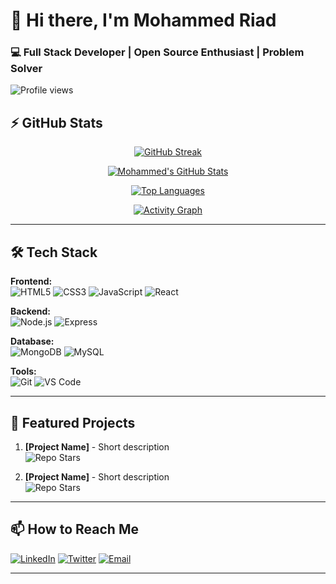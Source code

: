 # 👋 Hi there, I'm Mohammed Riad 

### 💻 Full Stack Developer | Open Source Enthusiast | Problem Solver
![Profile views](https://komarev.com/ghpvc/?username=Mohammedriad12&style=flat-square&color=green)
## ⚡ GitHub Stats

<div align="center">

[![GitHub Streak](https://streak-stats.demolab.com/?user=Mohammedriad12&theme=dark)](https://git.io/streak-stats)

[![Mohammed's GitHub Stats](https://github-readme-stats.vercel.app/api?username=Mohammedriad12&show_icons=true&theme=algolia&hide_border=true)](https://github.com/anuraghazra/github-readme-stats)

[![Top Languages](https://github-readme-stats.vercel.app/api/top-langs/?username=Mohammedriad12&layout=compact&theme=algolia&hide_border=true)](https://github.com/anuraghazra/github-readme-stats)

[![Activity Graph](https://github-readme-activity-graph.vercel.app/graph?username=Mohammedriad12&theme=xcode&hide_border=true&area=true)](https://github.com/ashutosh00710/github-readme-activity-graph)

</div>

---

## 🛠️ Tech Stack

**Frontend:**  
![HTML5](https://img.shields.io/badge/-HTML5-E34F26?style=flat&logo=html5&logoColor=white)
![CSS3](https://img.shields.io/badge/-CSS3-1572B6?style=flat&logo=css3)
![JavaScript](https://img.shields.io/badge/-JavaScript-F7DF1E?style=flat&logo=javascript&logoColor=black)
![React](https://img.shields.io/badge/-React-61DAFB?style=flat&logo=react&logoColor=black)

**Backend:**  
![Node.js](https://img.shields.io/badge/-Node.js-339933?style=flat&logo=node.js&logoColor=white)
![Express](https://img.shields.io/badge/-Express-000000?style=flat&logo=express&logoColor=white)

**Database:**  
![MongoDB](https://img.shields.io/badge/-MongoDB-47A248?style=flat&logo=mongodb&logoColor=white)
![MySQL](https://img.shields.io/badge/-MySQL-4479A1?style=flat&logo=mysql&logoColor=white)

**Tools:**  
![Git](https://img.shields.io/badge/-Git-F05032?style=flat&logo=git&logoColor=white)
![VS Code](https://img.shields.io/badge/-VS%20Code-007ACC?style=flat&logo=visual-studio-code)

---

## 🌟 Featured Projects

1. **[Project Name]** - Short description  
   ![Repo Stars](https://img.shields.io/github/stars/Mohammedriad12/repo?style=social)

2. **[Project Name]** - Short description  
   ![Repo Stars](https://img.shields.io/github/stars/Mohammedriad12/repo?style=social)

---

## 📫 How to Reach Me

[![LinkedIn](https://img.shields.io/badge/-LinkedIn-0A66C2?style=flat&logo=linkedin)](https://linkedin.com/in/yourprofile)
[![Twitter](https://img.shields.io/badge/-Twitter-1DA1F2?style=flat&logo=twitter)](https://twitter.com/yourhandle)
[![Email](https://img.shields.io/badge/-Email-D14836?style=flat&logo=gmail)](mailto:youremail@example.com)

---
